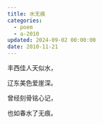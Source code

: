 ```yaml
---
title: 水无痕
categories:
  - poem
  - a-2010
updated: 2024-09-02 00:00:00
date: 2010-11-21
---
```


丰西佳人天似水，

辽东美色爱崖深。

曾经刻骨铭心记，

也如春水了无痕。
